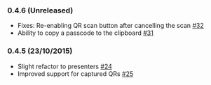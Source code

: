 ### 0.4.6 (Unreleased)

* Fixes: Re-enabling QR scan button after cancelling the scan [#32](https://github.com/arturogutierrez/Openticator/pull/32)
* Ability to copy a passcode to the clipboard [#31](https://github.com/arturogutierrez/Openticator/pull/31)

### 0.4.5 (23/10/2015)

* Slight refactor to presenters [#24](https://github.com/arturogutierrez/Openticator/pull/24)
* Improved support for captured QRs [#25](https://github.com/arturogutierrez/Openticator/pull/25)
